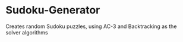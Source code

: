 # Sudoku-Generator
Creates random Sudoku puzzles, using AC-3 and Backtracking as the solver algorithms
